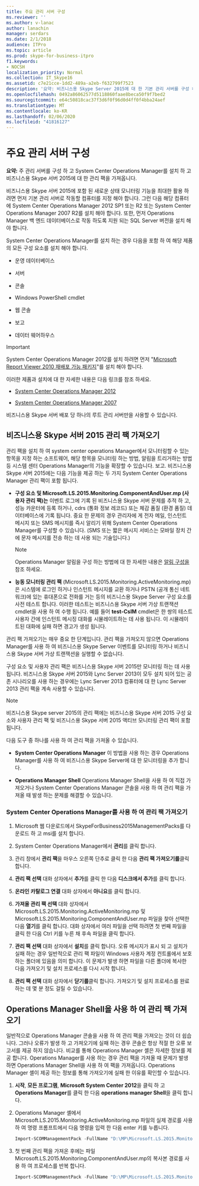 ```yaml
---
title: 주요 관리 서버 구성
ms.reviewer: ''
ms.author: v-lanac
author: lanachin
manager: serdars
ms.date: 2/1/2018
audience: ITPro
ms.topic: article
ms.prod: skype-for-business-itpro
f1.keywords:
- NOCSH
localization_priority: Normal
ms.collection: IT_Skype16
ms.assetid: c7e21cce-1dd2-489a-a2eb-f632799f7523
description: '요약: 비즈니스용 Skype Server 2015에 대 한 기본 관리 서버를 구성 하 고 System Center Operations Manager를 설치 하 고 관리 팩을 가져옵니다.'
ms.openlocfilehash: 0492a86062577d5118860faae8beca50f9f7bed2
ms.sourcegitcommit: e64c50818cac37f3d6f0f96d0d4ff0f4bba24aef
ms.translationtype: MT
ms.contentlocale: ko-KR
ms.lasthandoff: 02/06/2020
ms.locfileid: "41816127"
---
```

# <a name="configure-the-primary-management-server"></a>주요 관리 서버 구성

**요약:** 주 관리 서버를 구성 하 고 System Center Operations Manager를 설치 하 고 비즈니스용 Skype 서버 2015에 대 한 관리 팩을 가져옵니다.

비즈니스용 Skype 서버 2015에 포함 된 새로운 상태 모니터링 기능을 최대한 활용 하려면 먼저 기본 관리 서버로 작동할 컴퓨터를 지정 해야 합니다. 그런 다음 해당 컴퓨터에 System Center Operations Manager 2012 SP1 또는 R2 또는 System Center Operations Manager 2007 R2를 설치 해야 합니다. 또한, 먼저 Operations Manager 백 엔드 데이터베이스로 작동 하도록 지원 되는 SQL Server 버전을 설치 해야 합니다.

System Center Operations Manager를 설치 하는 경우 다음을 포함 하 여 해당 제품의 모든 구성 요소를 설치 해야 합니다.

- 운영 데이터베이스

- 서버

- 콘솔

- Windows PowerShell cmdlet

- 웹 콘솔

- 보고

- 데이터 웨어하우스

> [!IMPORTANT]
> System Center Operations Manager 2012를 설치 하려면 먼저 "[Microsoft Report Viewer 2010 재배포 가능 패키지](https://www.microsoft.com/en-us/download/details.aspx?id=6442)"를 설치 해야 합니다.

이러한 제품과 설치에 대 한 자세한 내용은 다음 링크를 참조 하세요.

- [System Center Operations Manager 2012](https://go.microsoft.com/fwlink/p/?linkid=257527)

- [System Center Operations Manager 2007](https://technet.microsoft.com/en-us/library/bb735860.aspx)

비즈니스용 Skype 서버 배포 당 하나의 루트 관리 서버만을 사용할 수 있습니다.

## <a name="importing-the-skype-for-business-server-2015-management-packs"></a>비즈니스용 Skype 서버 2015 관리 팩 가져오기

관리 팩을 설치 하 여 system center operations Manager에서 모니터링할 수 있는 항목을 지정 하는 소프트웨어, 해당 항목을 모니터링 하는 방법, 알림을 트리거하는 방법 등 시스템 센터 Operations Manager의 기능을 확장할 수 있습니다. 보고. 비즈니스용 Skype 서버 2015에는 다음 기능을 제공 하는 두 가지 System Center Operations Manager 관리 팩이 포함 됩니다.

- **구성 요소 및 Microsoft.LS.2015.Monitoring.ComponentAndUser.mp (사용자 관리 팩)는** 이벤트 로그에 기록 된 비즈니스용 Skype 서버 문제를 추적 하 고, 성능 카운터에 등록 하거나, cdrs (통화 정보 레코드) 또는 체감 품질 (환경 품질) 데이터베이스에 기록 됩니다. 중요 한 문제의 경우 관리자에 게 전자 메일, 인스턴트 메시지 또는 SMS 메시지를 즉시 알리기 위해 System Center Operations Manager를 구성할 수 있습니다. (SMS 또는 짧은 메시지 서비스는 모바일 장치 간에 문자 메시지를 전송 하는 데 사용 되는 기술입니다.)

    > [!NOTE]
    >  Operations Manager 알림을 구성 하는 방법에 대 한 자세한 내용은 [알림 구성을](https://go.microsoft.com/fwlink/p/?LinkID=268785&amp;amp;clcid=0x409)참조 하세요.

- **능동 모니터링 관리 팩** (Microsoft.LS.2015.Monitoring.ActiveMonitoring.mp)은 시스템에 로그인 하거나 인스턴트 메시지를 교환 하거나 PSTN (공개 통신 네트워크)에 있는 휴대폰으로 전화를 거는 등의 비즈니스용 Skype Server 구성 요소를 사전 테스트 합니다. 이러한 테스트는 비즈니스용 Skype 서버 가상 트랜잭션 cmdlet을 사용 하 여 수행 됩니다. 예를 들어 **test-CsIM** cmdlet은 한 쌍의 테스트 사용자 간에 인스턴트 메시징 대화를 시뮬레이트하는 데 사용 됩니다. 이 시뮬레이트된 대화에 실패 하면 경고가 생성 됩니다.

관리 팩 가져오기는 매우 중요 한 단계입니다. 관리 팩을 가져오지 않으면 Operations Manager를 사용 하 여 비즈니스용 Skype Server 이벤트를 모니터링 하거나 비즈니스용 Skype 서버 가상 트랜잭션을 실행할 수 없습니다.

구성 요소 및 사용자 관리 팩은 비즈니스용 Skype 서버 2015만 모니터링 하는 데 사용 됩니다. 비즈니스용 Skype 서버 2015와 Lync Server 2013이 모두 설치 되어 있는 공존 시나리오를 사용 하는 경우에는 Lync Server 2013 컴퓨터에 대 한 Lync Server 2013 관리 팩을 계속 사용할 수 있습니다.

> [!NOTE]
> 비즈니스용 Skype server 2015의 관리 팩에는 비즈니스용 Skype 서버 2015 구성 요소와 사용자 관리 팩 및 비즈니스용 Skype 서버 2015 액티브 모니터링 관리 팩이 포함 됩니다.

다음 도구 중 하나를 사용 하 여 관리 팩을 가져올 수 있습니다.

- **System Center Operations Manager** 이 방법을 사용 하는 경우 Operations Manager를 사용 하 여 비즈니스용 Skype Server에 대 한 모니터링을 추가 합니다.

- **Operations Manager Shell** Operations Manager Shell을 사용 하 여 직접 가져오거나 System Center Operations Manager 콘솔을 사용 하 여 관리 팩을 가져올 때 발생 하는 문제를 해결할 수 있습니다.

### <a name="importing-the-management-packs-by-using-system-center-operations-manager"></a>System Center Operations Manager를 사용 하 여 관리 팩 가져오기

1. Microsoft 웹 다운로드에서 SkypeForBusiness2015ManagementPacks를 다운로드 하 고 msi를 설치 합니다.

2. System Center Operations Manager에서 **관리**를 클릭 합니다.

3. 관리 창에서 **관리 팩**을 마우스 오른쪽 단추로 클릭 한 다음 **관리 팩 가져오기를**클릭 합니다.

4. **관리 팩 선택** 대화 상자에서 **추가**를 클릭 한 다음 **디스크에서 추가**를 클릭 합니다.

5. **온라인 카탈로그 연결** 대화 상자에서 **아니요**를 클릭 합니다.

6. **가져올 관리 팩 선택** 대화 상자에서 Microsoft.LS.2015.Monitoring.ActiveMonitoring.mp 및 Microsoft.LS.2015.Monitoring.ComponentAndUser.mp 파일을 찾아 선택한 다음 **열기**를 클릭 합니다. 대화 상자에서 여러 파일을 선택 하려면 첫 번째 파일을 클릭 한 다음 Ctrl 키를 누른 채 후속 파일을 클릭 합니다.

7. **관리 팩 선택** 대화 상자에서 **설치**를 클릭 합니다. 오류 메시지가 표시 되 고 설치가 실패 하는 경우 일반적으로 관리 팩 파일이 Windows 사용자 계정 컨트롤에서 보호 하는 폴더에 있음을 의미 합니다. 이 문제가 발생 하면 파일을 다른 폴더에 복사한 다음 가져오기 및 설치 프로세스를 다시 시작 합니다.

8. **관리 팩 선택** 대화 상자에서 **닫기를**클릭 합니다. 가져오기 및 설치 프로세스를 완료 하는 데 몇 분 정도 걸릴 수 있습니다.

## <a name="importing-the-management-packs-by-using-the-operations-manager-shell"></a>Operations Manager Shell을 사용 하 여 관리 팩 가져오기

일반적으로 Operations Manager 콘솔을 사용 하 여 관리 팩을 가져오는 것이 더 쉽습니다. 그러나 오류가 발생 하 고 가져오기에 실패 하는 경우 콘솔은 항상 적절 한 오류 보고서를 제공 하지 않습니다. 비교를 통해 Operations Manager 셸은 자세한 정보를 제공 합니다. Operations Manager를 사용 하는 경우 관리 팩을 가져올 때 문제가 발생 하면 Operations Manager Shell을 사용 하 여 팩을 가져옵니다. Operations Manager 셸이 제공 하는 정보를 통해 가져오기에 실패 한 이유를 확인할 수 있습니다.

1. **시작**, **모든 프로그램**, **Microsoft System Center 2012**을 클릭 하 고 **Operations Manager**를 클릭 한 다음 **operations manager Shell**을 클릭 합니다.

2. Operations Manager 셸에서 Microsoft.LS.2015.Monitoring.ActiveMonitoring.mp 파일의 실제 경로를 사용 하 여 명령 프롬프트에서 다음 명령을 입력 한 다음 enter 키를 누릅니다.

   ```PowerShell
   Import-SCOMManagementPack -FullName "D:\MP\Microsoft.LS.2015.Monitoring.ActiveMonitoring.mp"
   ```

3. 첫 번째 관리 팩을 가져온 후에는 파일 Microsoft.LS.2015.Monitoring.ComponentAndUser.mp의 복사본 경로를 사용 하 여 프로세스를 반복 합니다.

   ```PowerShell
   Import-SCOMManagementPack -FullName "D:\MP\Microsoft.LS.2015.Monitoring.ComponentAndUser.mp"
   ```
